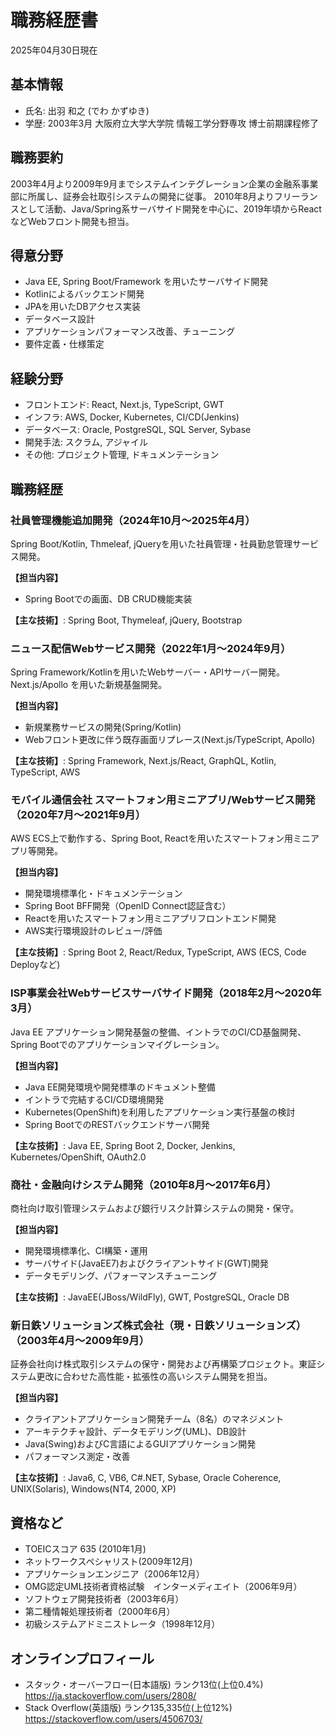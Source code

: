 # 職務経歴書

2025年04月30日現在

## 基本情報

- 氏名: 出羽 和之 (でわ かずゆき)
- 学歴: 2003年3月 大阪府立大学大学院 情報工学分野専攻 博士前期課程修了

## 職務要約

2003年4月より2009年9月までシステムインテグレーション企業の金融系事業部に所属し、証券会社取引システムの開発に従事。
2010年8月よりフリーランスとして活動、Java/Spring系サーバサイド開発を中心に、2019年頃からReactなどWebフロント開発も担当。

## 得意分野

- Java EE, Spring Boot/Framework を用いたサーバサイド開発
- Kotlinによるバックエンド開発
- JPAを用いたDBアクセス実装
- データベース設計
- アプリケーションパフォーマンス改善、チューニング
- 要件定義・仕様策定

## 経験分野

- フロントエンド: React, Next.js, TypeScript, GWT
- インフラ: AWS, Docker, Kubernetes, CI/CD(Jenkins)
- データベース: Oracle, PostgreSQL, SQL Server, Sybase
- 開発手法: スクラム, アジャイル
- その他: プロジェクト管理, ドキュメンテーション

## 職務経歴

### 社員管理機能追加開発（2024年10月～2025年4月）

Spring Boot/Kotlin, Thmeleaf, jQueryを用いた社員管理・社員勤怠管理サービス開発。

**【担当内容】**

- Spring Bootでの画面、DB CRUD機能実装

**【主な技術】**: Spring Boot, Thymeleaf, jQuery, Bootstrap

### ニュース配信Webサービス開発（2022年1月～2024年9月）

Spring Framework/Kotlinを用いたWebサーバー・APIサーバー開発。Next.js/Apollo を用いた新規基盤開発。

**【担当内容】**

- 新規業務サービスの開発(Spring/Kotlin)
- Webフロント更改に伴う既存画面リプレース(Next.js/TypeScript, Apollo)

**【主な技術】**: Spring Framework, Next.js/React, GraphQL, Kotlin, TypeScript, AWS

### モバイル通信会社 スマートフォン用ミニアプリ/Webサービス開発（2020年7月～2021年9月）

AWS ECS上で動作する、Spring Boot, Reactを用いたスマートフォン用ミニアプリ等開発。

**【担当内容】**

- 開発環境標準化・ドキュメンテーション
- Spring Boot BFF開発（OpenID Connect認証含む）
- Reactを用いたスマートフォン用ミニアプリフロントエンド開発
- AWS実行環境設計のレビュー/評価

**【主な技術】**: Spring Boot 2, React/Redux, TypeScript, AWS (ECS, Code Deployなど)

### ISP事業会社Webサービスサーバサイド開発（2018年2月～2020年3月）

Java EE アプリケーション開発基盤の整備、イントラでのCI/CD基盤開発、Spring Bootでのアプリケーションマイグレーション。

**【担当内容】**

- Java EE開発環境や開発標準のドキュメント整備
- イントラで完結するCI/CD環境開発
- Kubernetes(OpenShift)を利用したアプリケーション実行基盤の検討
- Spring BootでのRESTバックエンドサーバ開発

**【主な技術】**: Java EE, Spring Boot 2, Docker, Jenkins, Kubernetes/OpenShift, OAuth2.0

### 商社・金融向けシステム開発（2010年8月～2017年6月）

商社向け取引管理システムおよび銀行リスク計算システムの開発・保守。

**【担当内容】**

- 開発環境標準化、CI構築・運用
- サーバサイド(JavaEE7)およびクライアントサイド(GWT)開発
- データモデリング、パフォーマンスチューニング

**【主な技術】**: JavaEE(JBoss/WildFly), GWT, PostgreSQL, Oracle DB

### 新日鉄ソリューションズ株式会社（現・日鉄ソリューションズ）（2003年4月～2009年9月）

証券会社向け株式取引システムの保守・開発および再構築プロジェクト。東証システム更改に合わせた高性能・拡張性の高いシステム開発を担当。

**【担当内容】**

- クライアントアプリケーション開発チーム（8名）のマネジメント
- アーキテクチャ設計、データモデリング(UML)、DB設計
- Java(Swing)およびC言語によるGUIアプリケーション開発
- パフォーマンス測定・改善

**【主な技術】**: Java6, C, VB6, C#.NET, Sybase, Oracle Coherence, UNIX(Solaris), Windows(NT4, 2000, XP)

## 資格など

- TOEICスコア 635 (2010年1月)
- ネットワークスペシャリスト(2009年12月)
- アプリケーションエンジニア（2006年12月）
- OMG認定UML技術者資格試験　インターメディエイト（2006年9月）
- ソフトウェア開発技術者（2003年6月）
- 第二種情報処理技術者（2000年6月）
- 初級システムアドミニストレータ（1998年12月）

## オンラインプロフィール

- スタック・オーバーフロー(日本語版) ランク13位(上位0.4%) https://ja.stackoverflow.com/users/2808/
- Stack Overflow(英語版) ランク135,335位(上位12%) https://stackoverflow.com/users/4506703/
